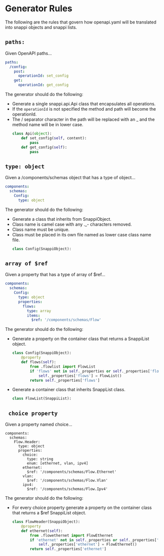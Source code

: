 # Generator Rules
The following are the rules that govern how openapi.yaml will 
be translated into snappi objects and snappi lists.

## `paths:`
Given OpenAPI paths...
```yaml
paths:
  /config:
    post:
      operationId: set_config
    get:
      operationId: get_config
```
The generator should do the following:
- Generate a single snappi.api.Api class that encapsulates all operations.
- If the `operationId` is not specified the method and path will become the operationId.
- The / separator character in the path will be replaced with an _ and the method name
will be in lower case.
    ```python
    class Api(object):
        def set_config(self, content):
            pass
        def get_config(self):
            pass
    ```

## `type: object`
Given a /components/schemas object that has a type of object...
```yaml
components:
  schemas:
    Config:
      type: object
```
The generator should do the following:
- Generate a class that inherits from SnappiObject.
- Class name is camel case with any ._- characters removed.
- Class name must be unique.
- Class must be placed in its own file named as lower case class name file.
    ```python
    class Config(SnappiObject):
    ```

## `array of $ref`
Given a property that has a type of array of $ref...
```yaml
components:
  schemas:
    Config:
      type: object
      properties:
        flows:
          type: array
          items:
            $ref: '/components/schemas/Flow'
```
The generator should do the following:
- Generate a property on the container class that returns a SnappiList object.
    ```python
    class Config(SnappiObject):
        @property
        def flows(self):
            from .flowlist import FlowList
            if 'flows' not in self._properties or self._properties['flows'] is None:
                self._properties['flows'] = FlowList()
            return self._properties['flows']
    ```
- Generate a container class that inherits SnappList class.
    ```python
    class FlowList(SnappiList):
    ```


## ` choice property`
Given a property named choice... 
```
components:
  schemas:
    Flow.Header:
      type: object
      properties:
        choice:
          type: string
          enum: [ethernet, vlan, ipv4]
        ethernet:
          $ref: '/components/schemas/Flow.Ethernet'
        vlan:
          $ref: '/components/schemas/Flow.Vlan'
        ipv4:
          $ref: '/components/schemas/Flow.Ipv4'
```
The generator should do the following:
- For every choice property generate a property on the container class 
that returns a $ref SnappiList object.
    ```python
    class FlowHeader(SnappiObject):
        @property
        def ethernet(self):
            from .flowethernet import FlowEthernet
            if 'ethernet' not in self._properties or self._properties['ethernet'] is None:
                self._properties['ethernet'] = FlowEthernet()
            return self._properties['ethernet']
    ```




